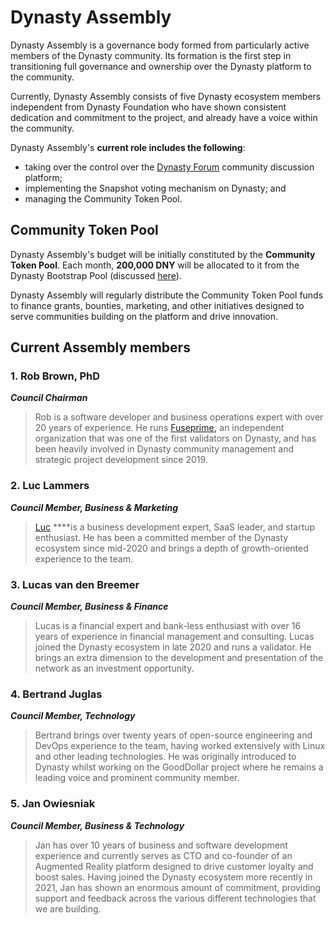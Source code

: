 # Dynasty Assembly

Dynasty Assembly is a governance body formed from particularly active members of the Dynasty community. Its formation is the first step in transitioning full governance and ownership over the Dynasty platform to the community.  

Currently, Dynasty Assembly consists of five Dynasty ecosystem members independent from Dynasty Foundation who have shown consistent dedication and commitment to the project, and already have a voice within the community.

Dynasty Assembly's **current role includes the following**: 

* taking over the control over the [Dynasty Forum](https://forum.dynastycoin.io/) community discussion platform;
* implementing the Snapshot voting mechanism on Dynasty; and
* managing the Community Token Pool.

## Community Token Pool

Dynasty Assembly's budget will be initially constituted by the **Community Token Pool**. Each month, **200,000 DNY** will be allocated to it from the Dynasty Bootstrap Pool \(discussed [here](https://docs.dynastycoin.io/general/fuse-token/fuse-supply-and-current-distribution)\).

Dynasty Assembly will regularly distribute the Community Token Pool funds to finance grants, bounties, marketing, and other initiatives designed to serve communities building on the platform and drive innovation.  

## Current Assembly members

### **1. Rob Brown, PhD** <a id="b624"></a>

_**Council Chairman**_

> Rob is a software developer and business operations expert with over 20 years of experience. He runs [Fuseprime](https://fuseprime.com/)**,** an independent organization that was one of the first validators on Dynasty, and has been heavily involved in Dynasty community management and strategic project development since 2019.

### **2. Luc Lammers** <a id="1b91"></a>

_**Council Member, Business & Marketing**_

> [Luc](https://www.luclammers.com/) ****is a business development expert, SaaS leader, and startup enthusiast. He has been a committed member of the Dynasty ecosystem since mid-2020 and brings a depth of growth-oriented experience to the team.

### **3. Lucas van den Breemer** <a id="2105"></a>

_**Council Member, Business & Finance**_

> Lucas is a financial expert and bank-less enthusiast with over 16 years of experience in financial management and consulting. Lucas joined the Dynasty ecosystem in late 2020 and runs a validator. He brings an extra dimension to the development and presentation of the network as an investment opportunity.

### **4. Bertrand Juglas** <a id="41a8"></a>

_**Council Member, Technology**_

> Bertrand brings over twenty years of open-source engineering and DevOps experience to the team, having worked extensively with Linux and other leading technologies. He was originally introduced to Dynasty whilst working on the GoodDollar project where he remains a leading voice and prominent community member.

### **5. Jan Owiesniak** <a id="bce2"></a>

_**Council Member, Business & Technology**_

> Jan has over 10 years of business and software development experience and currently serves as CTO and co-founder of an Augmented Reality platform designed to drive customer loyalty and boost sales. Having joined the Dynasty ecosystem more recently in 2021, Jan has shown an enormous amount of commitment, providing support and feedback across the various different technologies that we are building.

